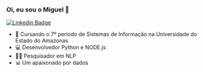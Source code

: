 ### Oi, eu sou o Miguel 🤪

[![Linkedin Badge](https://img.shields.io/badge/-LinkedIn-0e76a8?style=flat-square&logo=Linkedin&logoColor=white)](https://linkedin.com/in/migvanderlei)
<!-- [![Instagram Badge](https://img.shields.io/badge/-Instagram-e4405f?style=flat-square&logo=Instagram&logoColor=white)](https://instagram.com/migvanderlei/) -->


- 📖 Cursando o 7º período de Sistemas de Informação na Universidade do Estado do Amazonas
- 💻 Desenvolvedor Python e NODE.js
- 👨‍💻 Pesquisador em NLP
- 📊 Um apaixonado por dados 
<!--
**migvanderlei/migvanderlei** is a ✨ _special_ ✨ repository because its `README.md` (this file) appears on your GitHub profile.
-->
